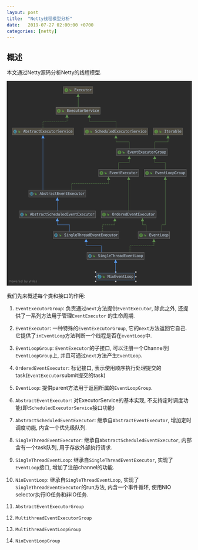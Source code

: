 ```yaml
---
layout: post
title:  "Netty线程模型分析"
date:   2019-07-27 02:00:00 +0700
categories: [netty]
---
```


## 概述
本文通过Netty源码分析Netty的线程模型.

![avatar](/static/img/netty-threadmodel-eventloopclasspic.png)

我们先来概述每个类和接口的作用:

1. `EventExecutorGroup`: 负责通过`next`方法提供`EventExecutor`, 除此之外, 还提供了一系列方法用于管理`EventExecutor`
的生命周期.

2. `EventExecutor`: 一种特殊的`EventExecutorGroup`, 它的`next`方法返回它自己. 它提供了`inEventLoop`方法判断一个线程是否在`eventLoop`中.

3. `EventLoopGroup`: `EventExecutor`的子接口, 可以注册一个Channel到`EventLoopGroup`上, 并且可通过`next`方法产生`EventLoop`.

4. `OrderedEventExecutor`: 标记接口, 表示使用顺序执行处理提交的task(`EventExecutor`submit提交的task)

5. `EventLoop`: 提供parent方法用于返回所属的`EventLoopGroup`.

6. `AbstractEventExecutor`: 对ExecutorService的基本实现, 不支持定时调度功能(即:`ScheduledExecutorService`接口功能)

7. `AbstractScheduledEventExecutor`: 继承自`AbstractEventExecutor`, 增加定时调度功能, 内含一个优先级队列.

8. `SingleThreadEventExecutor`: 继承自`AbstractScheduledEventExecutor`, 内部含有一个task队列, 用于存放外部执行请求.

9. `SingleThreadEventLoop`: 继承自`SingleThreadEventExecutor`, 实现了`EventLoop`接口, 增加了注册channel的功能.

10. `NioEventLoop`: 继承自`SingleThreadEventLoop`, 实现了`SingleThreadEventExecutor`的run方法, 内含一个事件循环, 使用NIO selector执行IO任务和非IO任务.

11. `AbstractEventExecutorGroup`

12. `MultithreadEventExecutorGroup`

13. `MultithreadEventLoopGroup`

14. `NioEventLoopGroup`